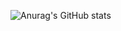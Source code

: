 ![Anurag's GitHub stats](https://github-readme-stats.vercel.app/api?username=solohacks&show_icons=true&theme=dark)


<!---
solohacks/solohacks is a ✨ special ✨ repository because its `README.md` (this file) appears on your GitHub profile.
You can click the Preview link to take a look at your changes.
--->
